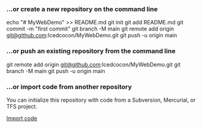 ### …or create a new repository on the command line

echo "# MyWebDemo" >> README.md
git init
git add README.md
git commit -m "first commit"
git branch -M main
git remote add origin git@github.com:Icedcocon/MyWebDemo.git
git push -u origin main

### …or push an existing repository from the command line

git remote add origin git@github.com:Icedcocon/MyWebDemo.git
git branch -M main
git push -u origin main

### …or import code from another repository

You can initialize this repository with code from a Subversion, Mercurial, or TFS project.

[Import code](https://github.com/Icedcocon/MyWebDemo/import)
